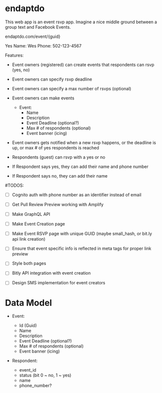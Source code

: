 # endaptdo

This web app is an event rsvp app.  Imagine a nice middle ground between a group text and Facebook Events.

endaptdo.com/event/{guid}

Yes
Name: Wes
Phone: 502-123-4567

Features:

- Event owners (registered) can create events that respondents can rsvp (yes, no) 
- Event owners can specify rsvp deadline
- Event owners can specify a max number of rsvps (optional)
- Event owners can make events 
    - Event:
        - Name
        - Description
        - Event Deadline (optional?)
        - Max # of respondents (optional)
        - Event banner (icing)
- Event owners gets notified when a new rsvp happens, or the deadline is up, or max # of yes respondents is reached



- Respondents (guest) can rsvp with a yes or no
- If Respondent says yes, they can add their name and phone number
- If Respondent says no, they can add their name

#TODOS:

- [ ] Cognito auth with phone number as an identifier instead of email
- [ ] Get Pull Review Preview working with Amplify 
- [ ] Make GraphQL API
- [ ] Make Event Creation page
- [ ] Make Event RSVP page with unique GUID (maybe small_hash, or bit.ly api link creation)
- [ ] Ensure that event specific info is reflected in meta tags for proper link preview
- [ ] Style both pages
- [ ] Bitly API integration with event creation
- [ ] Design SMS implementation for event creators


# Data Model

- Event:
    - Id (Guid)
    - Name
    - Description
    - Event Deadline (optional?)
    - Max # of respondents (optional)
    - Event banner (icing)
 
- Respondent:
    - event_id
    - status (bit 0 ~ no, 1 ~ yes)
    - name
    - phone_number?
